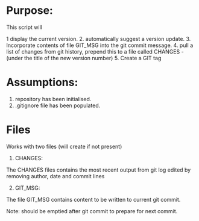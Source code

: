 # Purpose: 

 This script will

 1  display the current version.
 2. automatically suggest a  version update.
 3. Incorporate contents of file GIT_MSG into the git commit message.
 4. pull a list of changes from git history,
       prepend this to a file called CHANGES
       - (under the title of the new version number)
 5. Create a GIT tag

# Assumptions:

 1. repository has been initialised.
 2. .gitignore file has been populated.

# Files

 Works with two files (will create if not present)
 
1. CHANGES:

The CHANGES files contains  the most recent output from git log
 edited by removing author, date and commit lines

2. GIT_MSG:

The file GIT_MSG contains content to be written to current git commit.

Note: should be emptied after git commit to prepare for next commit.

